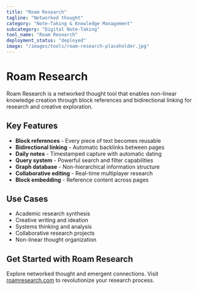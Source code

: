 ```yaml
---
title: "Roam Research"
tagline: "Networked thought"
category: "Note-Taking & Knowledge Management"
subcategory: "Digital Note-Taking"
tool_name: "Roam Research"
deployment_status: "deployed"
image: "/images/tools/roam-research-placeholder.jpg"
---
```


# Roam Research

Roam Research is a networked thought tool that enables non-linear knowledge creation through block references and bidirectional linking for research and creative exploration.

## Key Features

- **Block references** - Every piece of text becomes reusable
- **Bidirectional linking** - Automatic backlinks between pages
- **Daily notes** - Timestamped capture with automatic dating
- **Query system** - Powerful search and filter capabilities
- **Graph database** - Non-hierarchical information structure
- **Collaborative editing** - Real-time multiplayer research
- **Block embedding** - Reference content across pages

## Use Cases

- Academic research synthesis
- Creative writing and ideation
- Systems thinking and analysis
- Collaborative research projects
- Non-linear thought organization

## Get Started with Roam Research

Explore networked thought and emergent connections. Visit [roamresearch.com](https://roamresearch.com) to revolutionize your research process.